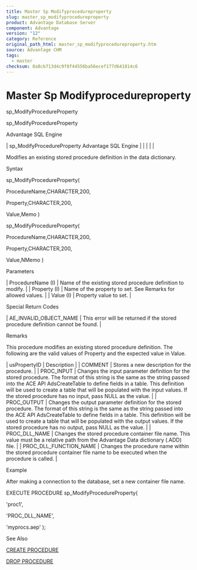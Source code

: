 ```yaml
---
title: Master Sp Modifyprocedureproperty
slug: master_sp_modifyprocedureproperty
product: Advantage Database Server
component: Advantage
version: "12"
category: Reference
original_path_html: master_sp_modifyprocedureproperty.htm
source: Advantage CHM
tags:
  - master
checksum: 8a8cb713d4c9f8f44556ba56ecef177d641814c6
---
```


# Master Sp Modifyprocedureproperty

sp\_ModifyProcedureProperty

sp\_ModifyProcedureProperty

Advantage SQL Engine

| sp\_ModifyProcedureProperty  Advantage SQL Engine |  |  |  |  |

Modifies an existing stored procedure definition in the data dictionary.

Syntax

sp\_ModifyProcedureProperty(

ProcedureName,CHARACTER,200,

Property,CHARACTER,200,

Value,Memo )

sp\_ModifyProcedureProperty(

ProcedureName,CHARACTER,200,

Property,CHARACTER,200,

Value,NMemo )

Parameters

| ProcedureName (I) | Name of the existing stored procedure definition to modify. |
| Property (I) | Name of the property to set. See Remarks for allowed values. |
| Value (I) | Property value to set. |

Special Return Codes

| AE\_INVALID\_OBJECT\_NAME | This error will be returned if the stored procedure definition cannot be found. |

Remarks

This procedure modifies an existing stored procedure definition. The following are the valid values of Property and the expected value in Value.

| usPropertyID | Description |
| COMMENT | Stores a new description for the procedure. |
| PROC\_INPUT | Changes the input parameter definition for the stored procedure. The format of this string is the same as the string passed into the ACE API AdsCreateTable to define fields in a table. This definition will be used to create a table that will be populated with the input values. If the stored procedure has no input, pass NULL as the value. |
| PROC\_OUTPUT | Changes the output parameter definition for the stored procedure. The format of this string is the same as the string passed into the ACE API AdsCreateTable to define fields in a table. This definition will be used to create a table that will be populated with the output values. If the stored procedure has no output, pass NULL as the value. |
| PROC\_DLL\_NAME | Changes the stored procedure container file name. This value must be a relative path from the Advantage Data dictionary (.ADD) file. |
| PROC\_DLL\_FUNCTION\_NAME | Changes the procedure name within the stored procedure container file name to be executed when the procedure is called. |

Example

After making a connection to the database, set a new container file name.

EXECUTE PROCEDURE sp\_ModifyProcedureProperty(

'proc1',

'PROC\_DLL\_NAME',

'myprocs.aep' );

See Also

[CREATE PROCEDURE](master_create_procedure.md)

[DROP PROCEDURE](master_drop_procedure.md)
